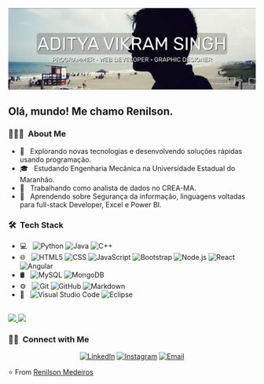 <img src="https://raw.githubusercontent.com/AVS1508/AVS1508/master/assets/Aditya%20Vikram%20Singh%20Banner.png">

<h2> Olá, mundo! Me chamo Renilson.</h2>

<h3> 👨🏻‍💻 &nbsp;About Me </h3>

- 🤔 &nbsp; Explorando novas tecnologias e desenvolvendo soluções rápidas usando programação.
- 🎓 &nbsp; Estudando Engenharia Mecânica na Universidade Estadual do Maranhão.
- 💼 &nbsp; Trabalhando como analista de dados no CREA-MA.
- 🌱 &nbsp; Aprendendo sobre Segurança da informação, linguagens voltadas para full-stack Developer, Excel e Power BI.

<h3> 🛠 &nbsp;Tech Stack</h3>

- 💻 &nbsp;
  ![Python](https://img.shields.io/badge/-Python-333333?style=flat&logo=python)
  ![Java](https://img.shields.io/badge/-Java-333333?style=flat&logo=Java&logoColor=007396)
  ![C++](https://img.shields.io/badge/-C++-333333?style=flat&logo=C%2B%2B&logoColor=00599C)
- 🌐 &nbsp;
  ![HTML5](https://img.shields.io/badge/-HTML5-333333?style=flat&logo=HTML5)
  ![CSS](https://img.shields.io/badge/-CSS-333333?style=flat&logo=CSS3&logoColor=1572B6)
  ![JavaScript](https://img.shields.io/badge/-JavaScript-333333?style=flat&logo=javascript)
  ![Bootstrap](https://img.shields.io/badge/-Bootstrap-333333?style=flat&logo=bootstrap&logoColor=563D7C)
  ![Node.js](https://img.shields.io/badge/-Node.js-333333?style=flat&logo=node.js)
  ![React](https://img.shields.io/badge/-React-333333?style=flat&logo=react)
  ![Angular](https://img.shields.io/badge/-React-333333?style=flat&logo=react)
- 🛢 &nbsp;
  ![MySQL](https://img.shields.io/badge/-MySQL-333333?style=flat&logo=mysql)
  ![MongoDB](https://img.shields.io/badge/-MongoDB-333333?style=flat&logo=mongodb)
- ⚙️ &nbsp;
  ![Git](https://img.shields.io/badge/-Git-333333?style=flat&logo=git)
  ![GitHub](https://img.shields.io/badge/-GitHub-333333?style=flat&logo=github)
  ![Markdown](https://img.shields.io/badge/-Markdown-333333?style=flat&logo=markdown)
- 🔧 &nbsp;
  ![Visual Studio Code](https://img.shields.io/badge/-Visual%20Studio%20Code-333333?style=flat&logo=visual-studio-code&logoColor=007ACC)
  ![Eclipse](https://img.shields.io/badge/-Eclipse-333333?style=flat&logo=eclipse-ide&logoColor=2C2255)

<br/>

<a href="https://github.com/AVS1508">
  <img height="180em" src="https://github-readme-stats.vercel.app/api?username=RenilsonMedeiros&theme=buefy&show_icons=true" />
  <img height="180em" src="https://github-readme-stats.vercel.app/api/top-langs/?username=RenilsonMedeiros&theme=buefy&layout=compact" />
</a>

<br/>

<h3> 🤝🏻 &nbsp;Connect with Me </h3>

<p align="center">
<a href="https://www.linkedin.com/in/renilson-de-medeiros-silva-96225b207/"><img alt="LinkedIn" src="https://img.shields.io/badge/LinkedIn-Aditya%20Vikram%20Singh-blue?style=flat-square&logo=linkedin"></a>
<a href="https://www.instagram.com/renilson_medeiross/"><img alt="Instagram" src="https://img.shields.io/badge/Instagram-adityavs__-blue?style=flat-square&logo=instagram"></a>
<a href="renilsonmedeiros@gmail.com"><img alt="Email" src="https://img.shields.io/badge/Email-avsingh@umass.edu-blue?style=flat-square&logo=gmail"></a>
</p>

⭐️ From [Renilson Medeiros](https://github.com/RenilsonMedeiros)
